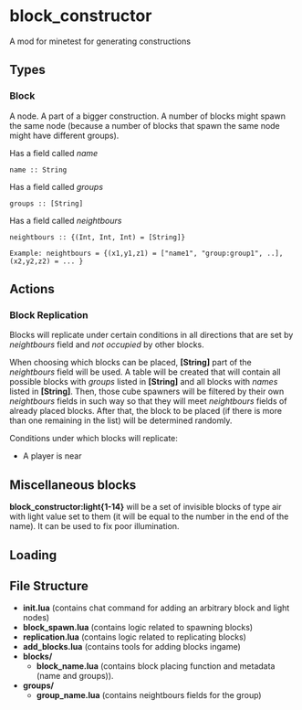 # block_constructor
A mod for minetest for generating constructions

## Types
### Block
A node. A part of a bigger construction. A number of blocks might spawn the same
node (because a number of blocks that spawn the same node might have different
groups).

Has a field called *name*

    name :: String

Has a field called *groups*

    groups :: [String]

Has a field called *neightbours*

    neightbours :: {(Int, Int, Int) = [String]}
        
    Example: neightbours = {(x1,y1,z1) = ["name1", "group:group1", ..], (x2,y2,z2) = ... }

## Actions
### Block Replication
Blocks will replicate under certain conditions in all directions that
are set by *neightbours* field and *not occupied* by other blocks.

When choosing which blocks can be placed, **[String]** part of the
*neightbours* field will be used. A table will be created that will contain all
possible blocks with *groups* listed in **[String]** and all blocks with
*names* listed in **[String]**. Then, those cube spawners will be filtered
by their own *neightbours* fields in such way so that they will meet
*neightbours* fields of already placed blocks. After that,
the block to be placed (if there is more than one remaining in the list)
will be determined randomly.

Conditions under which blocks will replicate:
* A player is near

## Miscellaneous blocks
**block_constructor:light{1-14}** will be a set of invisible blocks of type air
with light value set to them (it will be equal to the number in the end of the name).
It can be used to fix poor illumination.

## Loading

## File Structure
* **init.lua** (contains chat command for adding an arbitrary block and light nodes)
* **block_spawn.lua** (contains logic related to spawning blocks)
* **replication.lua** (contains logic related to replicating blocks)
* **add_blocks.lua** (contains tools for adding blocks ingame)
* **blocks/**
  * **block_name.lua** (contains block placing function and metadata (name and groups)).
* **groups/**
  * **group_name.lua** (contains neightbours fields for the group)
